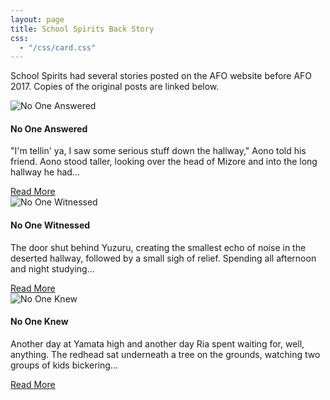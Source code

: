```yaml
---
layout: page
title: School Spirits Back Story
css:
  - "/css/card.css"
---
```


School Spirits had several stories posted on the AFO website before AFO 2017. Copies of the original posts are linked below. 

<div class="row" >
  <div class="col-md-4 col-sm-12">
    <div class="card">
      <img class="card-img-top" src="http://statics.orlandia.talesoforlandia.com/past-orlandias/spirits/ghosts.png" alt="No One Answered">
      <div class="card-block">
        <h4 class="card-title">No One Answered</h4>
        <p class="card-subtitle">
          "I'm tellin' ya, I saw some serious stuff down the hallway," Aono told his friend. Aono stood taller, looking over the head of Mizore and into the long hallway he had...
        </p>
        <a href="no-one-answered" class="btn btn-primary card-link">Read More</a>
      </div>
    </div>
  </div>

  <div class="col-md-4 col-sm-12">
    <div class="card">
      <img class="card-img-top" src="http://statics.orlandia.talesoforlandia.com/past-orlandias/spirits/yuzuru-cropped.png" alt="No One Witnessed">
      <div class="card-block">
        <h4 class="card-title">No One Witnessed</h4>
        <p class="card-subtitle">
          The door shut behind Yuzuru, creating the smallest echo of noise in the deserted hallway, followed by a small sigh of relief. Spending all afternoon and night studying...
        </p>
        <a href="no-one-witnessed" class="btn btn-primary card-link">Read More</a>
      </div>
    </div>
  </div>

  <div class="col-md-4 col-sm-12">
    <div class="card">
      <img class="card-img-top" src="http://statics.orlandia.talesoforlandia.com/past-orlandias/spirits/possessed.png" alt="No One Knew">
      <div class="card-block">
        <h4 class="card-title">No One Knew</h4>
        <p class="card-subtitle">
          Another day at Yamata high and another day Ria spent waiting for, well, anything. The redhead sat underneath a tree on the grounds, watching two groups of kids bickering...
        </p>
        <a href="no-one-knew" class="btn btn-primary card-link">Read More</a>
      </div>
    </div>
  </div>
</div>
